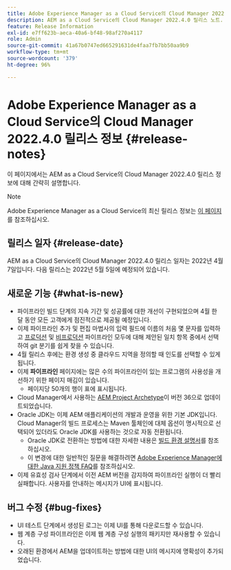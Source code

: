 ```yaml
---
title: Adobe Experience Manager as a Cloud Service의 Cloud Manager 2022.4.0 릴리스 정보
description: AEM as a Cloud Service의 Cloud Manager 2022.4.0 릴리스 노트.
feature: Release Information
exl-id: e7ff623b-aeca-40a6-bf48-98af270a4117
role: Admin
source-git-commit: 41a67b0747ed665291631de4faa7fb7bb50aa9b9
workflow-type: tm+mt
source-wordcount: '379'
ht-degree: 96%

---
```


# Adobe Experience Manager as a Cloud Service의 Cloud Manager 2022.4.0 릴리스 정보 {#release-notes}

이 페이지에서는 AEM as a Cloud Service의 Cloud Manager 2022.4.0 릴리스 정보에 대해 간략히 설명합니다.

>[!NOTE]
>
>Adobe Experience Manager as a Cloud Service의 최신 릴리스 정보는 [이 페이지](/help/release-notes/release-notes-cloud/release-notes-current.md)를 참조하십시오.

## 릴리스 일자 {#release-date}

AEM as a Cloud Service의 Cloud Manager 2022.4.0 릴리스 일자는 2022년 4월 7일입니다. 다음 릴리스는 2022년 5월 5일에 예정되어 있습니다.

## 새로운 기능 {#what-is-new}

* 파이프라인 빌드 단계의 지속 기간 및 성공률에 대한 개선이 구현되었으며 4월 한 달 동안 모든 고객에게 점진적으로 제공될 예정입니다.
* 이제 파이프라인 추가 및 편집 마법사의 입력 필드에 이름의 처음 몇 문자를 입력하고 [프로덕션](/help/implementing/cloud-manager/configuring-pipelines/configuring-production-pipelines.md) 및 [비프로덕션](/help/implementing/cloud-manager/configuring-pipelines/configuring-non-production-pipelines.md) 파이프라인 모두에 대해 제안된 일치 항목 중에서 선택하여 git 분기를 쉽게 찾을 수 있습니다.
* 4월 릴리스 후에는 환경 생성 중 클라우드 지역을 정의할 때 인도를 선택할 수 있게 됩니다.
* 이제 **파이프라인** 페이지에는 많은 수의 파이프라인이 있는 프로그램의 사용성을 개선하기 위한 페이지 매김이 있습니다.
   * 페이지당 50개의 행이 표에 표시됩니다.
* Cloud Manager에서 사용하는 [AEM Project Archetype](https://experienceleague.adobe.com/docs/experience-manager-core-components/using/developing/archetype/overview.html)이 버전 36으로 업데이트되었습니다.
* Oracle JDK는 이제 AEM 애플리케이션의 개발과 운영을 위한 기본 JDK입니다. Cloud Manager의 빌드 프로세스는 Maven 툴체인에 대체 옵션이 명시적으로 선택되어 있더라도 Oracle JDK를 사용하는 것으로 자동 전환됩니다.
   * Oracle JDK로 전환하는 방법에 대한 자세한 내용은 [빌드 환경 설명서](/help/implementing/cloud-manager/getting-access-to-aem-in-cloud/build-environment-details.md#using-java-support)를 참조하십시오.
   * 이 변경에 대한 일반적인 질문을 해결하려면 [Adobe Experience Manager에 대한 Java 지원 정책 FAQ](https://experienceleague.adobe.com/docs/experience-manager-65/assets/Java_Policy_for_Adobe_Experience_Manager.pdf)를 참조하십시오.
* 이제 유효성 검사 단계에서 이전 AEM 버전을 감지하여 파이프라인 실행이 더 빨리 실패합니다. 사용자를 안내하는 메시지가 UI에 표시됩니다.

## 버그 수정 {#bug-fixes}

* UI 테스트 단계에서 생성된 로그는 이제 UI를 통해 다운로드할 수 있습니다.
* 웹 계층 구성 파이프라인은 이제 웹 계층 구성 실행의 패키지만 재사용할 수 있습니다.
* 오래된 환경에서 AEM을 업데이트하는 방법에 대한 UI의 메시지에 명확성이 추가되었습니다.
